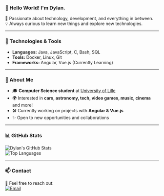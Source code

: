 ### 👋 Hello World! I'm Dylan.

🚀 Passionate about technology, development, and everything in between.  
💡 Always curious to learn new things and explore new technologies.  

---

### 🔧 Technologies & Tools  
- **Languages:** Java, JavaScript, C, Bash, SQL  
- **Tools:** Docker, Linux, Git  
- **Frameworks:** Angular, Vue.js (Currently Learning)  

---

### 📌 About Me  
- 🎓 **Computer Science student** at [University of Lille](https://www.univ-lille.fr)  
- 🌍 Interested in **cars, astronomy, tech, video games, music, cinema** and more!  
- 🛠️ Currently working on projects with **Angular & Vue.js**  
- ✨ Open to new opportunities and collaborations  

---

### 📊 GitHub Stats  
![Dylan's GitHub Stats](https://github-readme-stats.vercel.app/api?username=your-github-username&show_icons=true&theme=tokyonight)  
![Top Languages](https://github-readme-stats.vercel.app/api/top-langs/?username=your-github-username&layout=compact&theme=tokyonight)  

---

### 📫 Contact  
📩 Feel free to reach out:  
[![Email](https://img.shields.io/badge/Email-Contact%20me-purple)](mailto:dylan-contact-me@pm.me)
